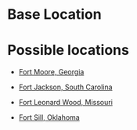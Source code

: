 # Base Location

# Possible locations

- [Fort Moore, Georgia](https://installations.militaryonesource.mil/in-depth-overview/fort-moore)

- [Fort Jackson, South Carolina](https://installations.militaryonesource.mil/in-depth-overview/fort-jackson)

- [Fort Leonard Wood, Missouri](https://installations.militaryonesource.mil/in-depth-overview/fort-leonard-wood)

- [Fort Sill, Oklahoma](https://installations.militaryonesource.mil/in-depth-overview/fort-sill)